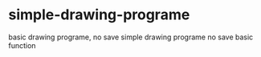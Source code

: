 # simple-drawing-programe
basic drawing programe, no save
simple drawing programe
no save
basic function
